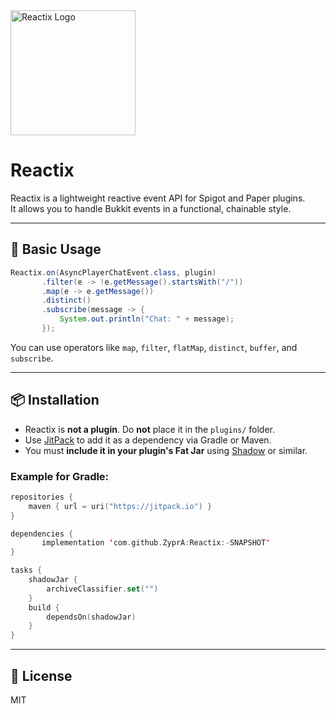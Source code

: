 
  <img src="[https://your-image-host.com/reactix-logo.png](https://github.com/ZyprA/Reactix/blob/main/logo.png?raw=true)" width="200" alt="Reactix Logo" />

# Reactix

Reactix is a lightweight reactive event API for Spigot and Paper plugins.  
It allows you to handle Bukkit events in a functional, chainable style.

---

## 🧪 Basic Usage

```java
Reactix.on(AsyncPlayerChatEvent.class, plugin)
       .filter(e -> !e.getMessage().startsWith("/"))
       .map(e -> e.getMessage())
       .distinct()
       .subscribe(message -> {
           System.out.println("Chat: " + message);
       });
```

You can use operators like `map`, `filter`, `flatMap`, `distinct`, `buffer`, and `subscribe`.

---

## 📦 Installation

- Reactix is **not a plugin**. Do **not** place it in the `plugins/` folder.
- Use [JitPack]([https://jitpack.io/](https://jitpack.io/#ZyprA/Reactix/)) to add it as a dependency via Gradle or Maven.
- You must **include it in your plugin's Fat Jar** using [Shadow](https://github.com/johnrengelman/shadow) or similar.

### Example for Gradle:

```kotlin
repositories {
    maven { url = uri("https://jitpack.io") }
}

dependencies {
       implementation 'com.github.ZyprA:Reactix:-SNAPSHOT'
}

tasks {
    shadowJar {
        archiveClassifier.set("")
    }
    build {
        dependsOn(shadowJar)
    }
}
```

---

## 📝 License

MIT
